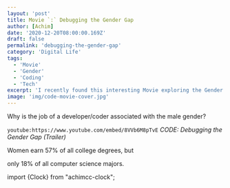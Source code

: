 ```yaml
---
layout: 'post'
title: Movie `:` Debugging the Gender Gap
author: [Achim]
date: '2020-12-20T08:00:00.169Z'
draft: false
permalink: 'debugging-the-gender-gap'
category: 'Digital Life'
tags:
  - 'Movie'
  - 'Gender'
  - 'Coding'
  - 'Tech'
excerpt: 'I recently found this interesting Movie exploring the Gender Gap in Coding. The movie tries to find explanations for the unequal distribution of people working in tech jobs/coding identifying them selfs as a male with respect to female or non-binary people.'
image: 'img/code-movie-cover.jpg'
---
```


Why is the job of a developer/coder associated with the male gender?

`youtube:https://www.youtube.com/embed/8VVb6M8pTvE`
_CODE: Debugging the Gender Gap (Trailer)_

Women earn 57% of all college degrees, but

<script src="http://gist-it.appspot.com/github/robertkrimen/gist-it-example/blob/master/example.js">test</script>

only 18% of all computer science majors.

import {Clock} from "achimcc-clock";

<Clock hours={12} minutes={20} />
